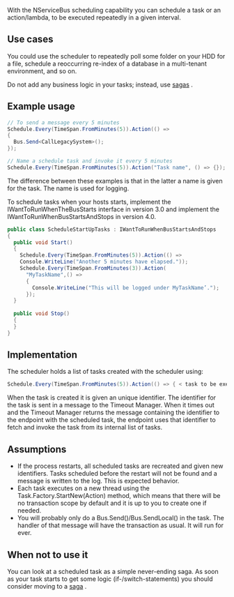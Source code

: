 <!--
title: "Scheduling with NServiceBus"
tags: ""
summary: "<p>With the NServiceBus scheduling capability you can schedule a task or an action/lambda, to be executed repeatedly in a given interval.</p>
<h2>Use cases</h2>
"
-->

With the NServiceBus scheduling capability you can schedule a task or an action/lambda, to be executed repeatedly in a given interval.

Use cases
---------

You could use the scheduler to repeatedly poll some folder on your HDD for a file, schedule a reoccurring re-index of a database in a multi-tenant environment, and so on.

Do not add any business logic in your tasks; instead, use
[sagas](sagas-in-nservicebus.md) .

Example usage
-------------



```C#
// To send a message every 5 minutes
Schedule.Every(TimeSpan.FromMinutes(5)).Action(() => 
{ 
  Bus.Send<CallLegacySystem>(); 
});

// Name a schedule task and invoke it every 5 minutes
Schedule.Every(TimeSpan.FromMinutes(5)).Action("Task name", () => {});
```



The difference between these examples is that in the latter a name is given for the task. The name is used for logging.

To schedule tasks when your hosts starts, implement the IWantToRunWhenTheBusStarts interface in version 3.0 and implement the IWantToRunWhenBusStartsAndStops in version 4.0.


```C#
public class ScheduleStartUpTasks : IWantToRunWhenBusStartsAndStops
{
  public void Start()
  {
    Schedule.Every(TimeSpan.FromMinutes(5)).Action(() =>
    Console.WriteLine("Another 5 minutes have elapsed."));
    Schedule.Every(TimeSpan.FromMinutes(3)).Action(
      "MyTaskName",() =>
      { 
        Console.WriteLine("This will be logged under MyTaskName’.");
      });
  }
  
  public void Stop()
  {
  }
}
```

 Implementation
--------------

The scheduler holds a list of tasks created with the scheduler using:


```C#
Schedule.Every(TimeSpan.FromMinutes(5)).Action(() => { < task to be executed > })
```

 When the task is created it is given an unique identifier. The identifier for the task is sent in a message to the Timeout Manager. When it times out and the Timeout Manager returns the message containing the identifier to the endpoint with the scheduled task, the endpoint uses that identifier to fetch and invoke the task from its internal list of tasks.

Assumptions
-----------

-   If the process restarts, all scheduled tasks are recreated and given
    new identifiers. Tasks scheduled before the restart will not be
    found and a message is written to the log. This is expected
    behavior.
-   Each task executes on a new thread using the
    Task.Factory.StartNew(Action) method, which means that there will be
    no transaction scope by default and it is up to you to create one if
    needed.
-   You will probably only do a Bus.Send()/Bus.SendLocal() in the task.
    The handler of that message will have the transaction as usual. It
    will run for ever.

When not to use it
------------------

You can look at a scheduled task as a simple never-ending saga. As soon as your task starts to get some logic (if-/switch-statements) you should consider moving to a [saga](sagas-in-nservicebus.md) .


